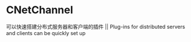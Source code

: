 # CNetChannel
可以快速搭建分布式服务器和客户端的插件 || Plug-ins for distributed servers and clients can be quickly set up
